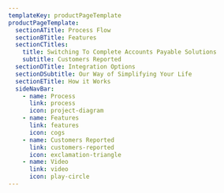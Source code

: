 ```yaml
---
templateKey: productPageTemplate
productPageTemplate:
  sectionATitle: Process Flow
  sectionBTitle: Features
  sectionCTitles:
    title: Switching To Complete Accounts Payable Solutions
    subtitle: Customers Reported
  sectionDTitle: Integration Options
  sectionDSubtitle: Our Way of Simplifying Your Life
  sectionETitle: How it Works
  sideNavBar:
    - name: Process
      link: process
      icon: project-diagram
    - name: Features
      link: features
      icon: cogs
    - name: Customers Reported
      link: customers-reported
      icon: exclamation-triangle
    - name: Video
      link: video
      icon: play-circle
---
```

